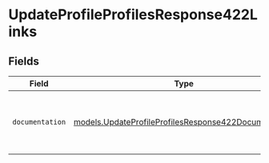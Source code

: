 # UpdateProfileProfilesResponse422Links


## Fields

| Field                                                                                                              | Type                                                                                                               | Required                                                                                                           | Description                                                                                                        |
| ------------------------------------------------------------------------------------------------------------------ | ------------------------------------------------------------------------------------------------------------------ | ------------------------------------------------------------------------------------------------------------------ | ------------------------------------------------------------------------------------------------------------------ |
| `documentation`                                                                                                    | [models.UpdateProfileProfilesResponse422Documentation](../models/updateprofileprofilesresponse422documentation.md) | :heavy_check_mark:                                                                                                 | The URL to the generic Mollie API error handling guide.                                                            |